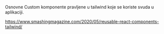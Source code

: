 Osnovne Custom komponente pravljene u tailwind koje se koriste svuda u aplikaciji.

https://www.smashingmagazine.com/2020/05/reusable-react-components-tailwind/